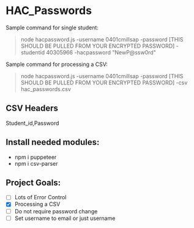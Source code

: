 # HAC_Passwords

Sample command for single student:
> node hacpassword.js -username 0401cmillsap -password [THIS SHOULD BE PULLED FROM YOUR ENCRYPTED PASSWORD] -studentid 40305966 -hacpassword "NewP@ssw0rd"

Sample command for processing a CSV:
> node hacpassword.js -username 0401cmillsap -password [THIS SHOULD BE PULLED FROM YOUR ENCRYPTED PASSWORD] -csv hac_passwords.csv

## CSV Headers
Student_id,Password

## Install needed modules:
* npm i puppeteer
* npm i csv-parser

## Project Goals:
- [ ] Lots of Error Control
- [x] Processing a CSV
- [ ] Do not require password change
- [ ] Set username to email or just username
